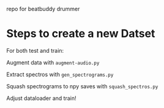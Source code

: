 repo for beatbuddy drummer


# Steps to create a new Datset

For both test and train:

Augment data with `augment-audio.py`

Extract spectros with `gen_spectrograms.py`

Squash spectrograms to npy saves with `squash_spectros.py`

Adjust dataloader and train!
